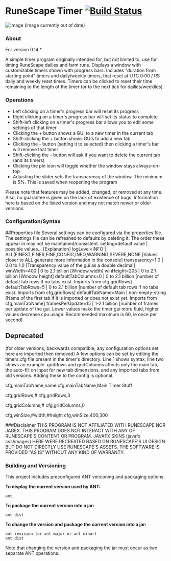 RuneScape Timer [![Build Status](https://travis-ci.org/Talkarcabbage/rs-timer.svg?branch=master)](https://travis-ci.org/Talkarcabbage/rs-timer)
========

![image](https://cloud.githubusercontent.com/assets/2666891/8512872/436d4bbc-230b-11e5-9900-aa71b9c9465f.png)
(image currently out of date)
### About
For version 0.14.*

A simple timer program originally intended for, but not limited to, use for timing RuneScape dailies and farm runs. Displays a window with customizable timers shown with progress bars. Includes "duration from starting point" timers and daily/weekly timers, that reset at UTC 0:00 / RS daily and weekly reset times. Timers can be clicked to reset their time remaining to the length of the timer (or to the next tick for dailies/weeklies).

### Operations
- Left clicking on a timer's progress bar will reset its progress
- Right clicking on a timer's progress bar will set its status to complete
- Shift-left clicking on a timer's progress bar allows you to edit some settings of that timer
- Clicking the + button shows a GUI to a new timer in the current tab
- Shift-clicking the + button shows GUIs to add a new tab
- Clicking the - button (setting it to selected) then clicking a timer's bar will remove that timer
- Shift-clicking the - button will ask if you want to delete the current tab (and its timers)
- Clicking the pin icon will toggle whether the window stays always-on-top
- Adjusting the slider sets the transparency of the window. The minimum is 5%. This is saved when reopening the program


Please note that features may be added, changed, or removed at any time. Also, no guarantee is given on the lack of existence of bugs. Information here is based on the listed version and may not match newer or older versions.



### Configuration/Syntax
##Properties file
Several settings can be configured via the properties file. The settings file can be refreshed to defaults by deleting it. The order these appear in may not be maintained/consistent.
setting=default value | possible values... [Explanation]
logLevel=INFO | ALL|FINEST,FINER,FINE,CONFIG,INFO,WARNING,SEVERE,NONE [Values closer to ALL generate more information in the console]
transparency=1.0	| 0.0 to 1.0 		[Transparency value of the gui as a double decimal]
winWidth=400		| 0 to 2.1 billion	[Window width]
winHeight=205		| 0 to 2.1 billion	[Window height]
defaultTabColumns=0	| 0 to 2.1 billion	[number of default tab rows if no tabs exist. Imports from cfg,gridRows]
defaultTabRows=5	| 0 to 2.1 billion	[number of default tab rows if no tabs exist. Imports from cfg,gridRows]
defaultTabName=Main	| non-empty-string	[Name of the first tab if it is imported or does not exist yet. Imports from cfg,mainTabName]
framesPerUpdate=15	| 1-2.1 billion [number of frames per update of the gui. Lower values make the timer gui more fluid, higher values decrease cpu usage. Recommended maximum is 60, ie once per second]

## Deprecated
(for older versions, backwards compatible; any configuration options set here are imported then removed)
A few options can be set by editing the timers.cfg file present in the timer's directory. Line 1 shows syntax, line two shows an example. gridRows and gridColumns affects only the main tab, the auto-fill on input for new tab dimensions, and any imported tabs from old versions. Adding these to the config is optional.

cfg,mainTabName,name
cfg,mainTabName,Main Timer Stuff

cfg,gridRows,#
cfg,gridRows,3

cfg,gridColumns,#
cfg,gridColumns,0

cfg,winSize,#width,#height
cfg,winSize,400,300

###Disclaimer
THIS PROGRAM IS NOT AFFILIATED WITH RUNESCAPE NOR JAGEX. THIS PROGRAM DOES NOT INTERACT WITH ANY OF RUNESCAPE'S CONTENT OR PROGRAM. JAVAFX SKINS (javafx css/images) HERE WERE RECREATED BASED ON RUNESCAPE'S UI DESIGN BUT DO NOT DIRECTLY USE RUNESCAPE'S ASSETS. THE SOFTWARE IS PROVIDED "AS IS" WITHOUT ANY KIND OF WARRANTY.

### Building and Versioning

This project includes preconfigured ANT versioning and packaging options.

**To display the current version used by ANT:**
```
ant
```

**To package the current version into a jar:**
```
ant dist
```

**To change the version and package the current version into a jar:**
```
ant revision (or ant major or ant minor)
ant dist
```
Note that changing the version and packaging the jar must occur as two separate ANT operations.
